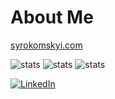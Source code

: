 # About Me

[syrokomskyi.com](https://syrokomskyi.com)

![stats](https://github-readme-stats.vercel.app/api?username=signmotion&theme=dark&hide_border=false&include_all_commits=true&count_private=true)
![stats](https://github-readme-streak-stats.herokuapp.com/?user=signmotion&theme=dark&hide_border=false)
![stats](https://github-readme-stats.vercel.app/api/top-langs/?username=signmotion&theme=dark&hide_border=false&include_all_commits=true&count_private=true&layout=compact)

[![LinkedIn](https://img.shields.io/badge/LinkedIn-%230077B5.svg?logo=linkedin&logoColor=white)](https://linkedin.com/in/signmotion)
